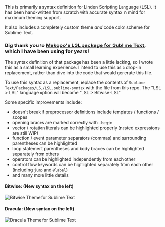 This is primarily a syntax definition for Linden Scripting Language (LSL). It has been hand-written from scratch with accurate syntax in mind for maximum theming support.

It also includes a completely custom theme _and_ code color scheme for Sublime Text.

### Big thank you to [Makopo's LSL package for Sublime Text](https://github.com/Makopo/sublime-text-lsl), which I have been using for years!

The syntax definition of that package has been a little lacking, so I wrote this as a small learning experience. I intend to use this as a drop-in replacement, rather than dive into the code that would generate this file.

To use this syntax as a replacement, replace the contents of `Sublime Text/Packages/LSL/LSL.sublime-syntax` with the file from this repo.
The "LSL > LSL" language option will become "LSL > Bitwise-LSL"

Some specific improvements include:
- doesn't break if preprocessor definitions include templates / functions / scopes
- opening braces are marked correctly with `.begin`
- vector / rotation literals can be highlighted properly (nested expressions are still WIP)
- function / event parameter separators (commas) and surrounding parentheses can be highlighted
- loop statement parentheses and body braces can be highlighted separately from others
- operators can be highlighted independently from each other
- control flow keywords can be highlighted separately from each other (including `jump` and `@label`)
- and many more little details

#### Bitwise: (New syntax on the left)
![Bitwise Theme for Sublime Text](https://i.imgur.com/a4mVYsG.png)
#### Dracula: (New syntax on the left)
![Dracula Theme for Sublime Text](https://i.imgur.com/yjIKzUV.png)
